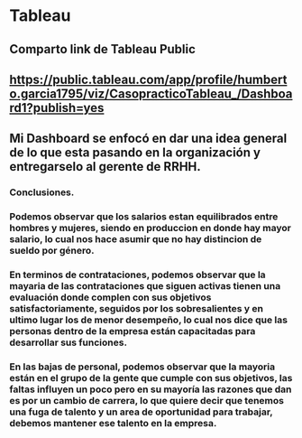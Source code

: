 # Tableau
## Comparto link de Tableau Public
## https://public.tableau.com/app/profile/humberto.garcia1795/viz/CasopracticoTableau_/Dashboard1?publish=yes

## Mi Dashboard se enfocó en dar una idea general de lo que esta pasando en la organización y entregarselo al gerente de RRHH.

### Conclusiones. 

### Podemos observar que los salarios estan equilibrados entre hombres y mujeres, siendo en produccion en donde hay mayor salario, lo cual nos hace asumir que no hay distincion de sueldo por género.

### En terminos de contrataciones, podemos observar que la mayaria de las contrataciones que siguen activas tienen una evaluación donde complen con sus objetivos satisfactoriamente, seguidos por los sobresalientes y en ultimo lugar los de menor desempeño, lo cual nos dice que las personas dentro de la empresa están capacitadas para desarrollar sus funciones.

### En las bajas de personal, podemos observar que la mayoria están en el grupo de la gente que cumple con sus objetivos, las faltas influyen un poco pero en su mayoría las razones que dan es por un cambio de carrera, lo que quiere decir que tenemos una fuga de talento y un area de oportunidad para trabajar, debemos mantener ese talento en la empresa. 

